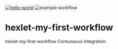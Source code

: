 [![hello-world](https://github.com/ZorgIT/hexlet-my-first-workflow/actions/workflows/hello-world.yml/badge.svg)](https://github.com/ZorgIT/hexlet-my-first-workflow/actions/workflows/hello-world.yml)
![example workflow](https://github.com/ZorgIT/hexlet-my-first-workflow/actions/workflows/WORKFLOW-FILE/badge.svg)
# hexlet-my-first-workflow
hexlet-my-first-workflow
Contunuous Integration
